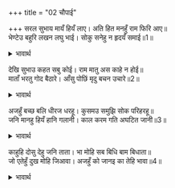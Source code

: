 +++
title = "02 चौपाई"

+++
सरल सुभाय मायँ हियँ लाए। अति हित मनहुँ राम फिरि आए॥  
भेण्टेउ बहुरि लखन लघु भाई। सोकु सनेहु न हृदयँ समाई॥1॥  

<details><summary>भावार्थ</summary>

सरल स्वभाव वाली माता ने बडे प्रेम से भरतजी को छाती से लगा लिया, मानो श्री रामजी ही लौटकर आ गए हों। फिर लक्ष्मणजी के छोटे भाई शत्रुघ्न को हृदय से लगाया। शोक और स्नेह हृदय में समाता नहीं है॥1॥  
</details>

देखि सुभाउ कहत सबु कोई। राम मातु अस काहे न होई॥  
माताँ भरतु गोद बैठारे। आँसु पोछिं मृदु बचन उचारे॥2॥  

<details><summary>भावार्थ</summary>

कौसल्याजी का स्वभाव देखकर सब कोई कह रहे हैं- श्री राम की माता का ऐसा स्वभाव क्यों न हो। माता ने भरतजी को गोद में बैठा लिया और उनके आँसू पोञ्छकर कोमल वचन बोलीं-॥2॥  
</details>

अजहुँ बच्छ बलि धीरज धरहू। कुसमउ समुझि सोक परिहरहू॥  
जनि मानहु हियँ हानि गलानी। काल करम गति अघटित जानी॥3॥  

<details><summary>भावार्थ</summary>

हे वत्स! मैं बलैया लेती हूँ। तुम अब भी धीरज धरो। बुरा समय जानकर शोक त्याग दो। काल और कर्म की गति अमिट जानकर हृदय में हानि और ग्लानि मत मानो॥3॥  
</details>

काहुहि दोसु देहु जनि ताता। भा मोहि सब बिधि बाम बिधाता॥  
जो एतेहुँ दुख मोहि जिआवा। अजहुँ को जानइ का तेहि भावा॥4॥  

<details><summary>भावार्थ</summary>

हे तात! किसी को दोष मत दो। विधाता मेरे िलए सब प्रकार से उलटा हो गया है, जो इतने दुःख पर भी मुझे जिला रहा है। अब भी कौन जानता है, उसे क्या भा रहा है?॥4॥  
</details>

<div class="audioEmbed"  caption="AIR-वाचनम्" src="https://archive
.org/download/rAmcharitmAnas-AIR/EPI-187.mp3"></div>
